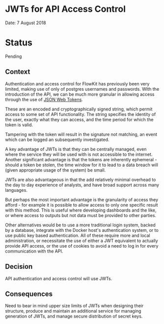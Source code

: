 # JWTs for API Access Control

Date: 7 August 2018

# Status

Pending

## Context

Authentication and access control for FlowKit has previously been very limited, making use of only of postgres usernames and passwords. WIth the introduction of the API, we can be much more granular in allowing access through the use of [JSON Web Tokens](https://jwt.io).

These are an encoded and cryptographically signed string, which permit access to some set of API functionality. The string specifies the identity of the user, exactly what they can access, and the time period for which the token is valid.

Tampering with the token will result in the signature not matching, an event which can be logged an subsequently investigated.

A key advantage of JWTs is that they can be centrally managed, even where the service they will be used with is not accessible to the internet. Another significant advantage is that the tokens are inherently ephemeral - should a token be stolen, the time window for it to lead to a data breach will (given appropriate usage of the system) be small.

JWTs are also advantageous in that the add relatively minimal overhead to the day to day experience of analysts, and have broad support across many languages.

But perhaps the most important advantage is the granularity of access they afford - for example it is possible to allow access to only one specific result with this method. This is useful where developing dashboards and the like, or where access to outputs but not data must be provided to other parties.

Other alternatives would be to use a more traditional login system, backed by a database, integrate with the Docker host's authentication system, or to use public key based authentication. All of these require more and local administration, or necessitate the use of either a JWT equivalent to actually provide API access, or the use of cookies to avoid a need to log in for every communication with the API. 

## Decision

API authentication and access control will use JWTs.

## Consequences

Need to bear in mind upper size limits of JWTs when designing their structure, produce and maintain an additional service for managing generation of JWTs, and manage secure distribution of secret keys.
 